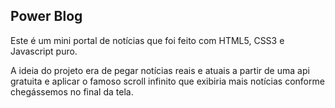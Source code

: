 

<h2>Power Blog</h2>
<p>Este é um mini portal de notícias que foi feito com HTML5, CSS3 e Javascript puro.</p>
<p>A ideia do projeto era de pegar notícias reais e atuais a partir de uma api gratuita e aplicar o famoso scroll infinito que exibiria mais notícias conforme chegássemos no final da tela.</p>
